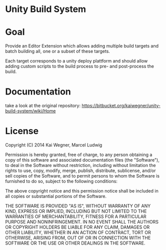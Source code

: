 Unity Build System
==================

Goal
====

Provide an Editor Extension which allows adding multiple build targets and batch building all, one or a subset of these targets. 

Each target corresponds to a unity deploy plattform and should allow adding custom scripts to the build process to pre- and post-process the build. 

Documentation
===========
take a look at the original repository: https://bitbucket.org/kaiwegner/unity-build-system/wiki/Home

License
=======


Copyright (C) 2014 Kai Wegner, Marcel Ludwig


Permission is hereby granted, free of charge, to any person obtaining a copy of this software and associated documentation files (the "Software"), to deal in the Software without restriction, including without limitation the rights to use, copy, modify, merge, publish, distribute, sublicense, and/or sell copies of the Software, and to permit persons to whom the Software is furnished to do so, subject to the following conditions:

The above copyright notice and this permission notice shall be included in all copies or substantial portions of the Software.

THE SOFTWARE IS PROVIDED "AS IS", WITHOUT WARRANTY OF ANY KIND, EXPRESS OR IMPLIED, INCLUDING BUT NOT LIMITED TO THE WARRANTIES OF MERCHANTABILITY, FITNESS FOR A PARTICULAR PURPOSE AND NONINFRINGEMENT. IN NO EVENT SHALL THE AUTHORS OR COPYRIGHT HOLDERS BE LIABLE FOR ANY CLAIM, DAMAGES OR OTHER LIABILITY, WHETHER IN AN ACTION OF CONTRACT, TORT OR OTHERWISE, ARISING FROM, OUT OF OR IN CONNECTION WITH THE SOFTWARE OR THE USE OR OTHER DEALINGS IN THE SOFTWARE.